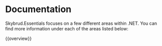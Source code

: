 # Documentation

Skybrud.Essentials focuses on a few different areas within .NET. You can find more information under each of the areas listed below:

{{overview}}